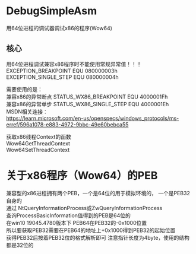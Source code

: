 # DebugSimpleAsm
用64位进程的调试器调试x86的程序(Wow64)</br>
## 核心
用64位进程调试兼容x86程序时不能使用常规异常值！！！</br>
EXCEPTION_BREAKPOINT EQU 080000003h</br>
EXCEPTION_SINGLE_STEP EQU 080000004h</br>

需要使用的是：</br>
兼容x86的异常断点 STATUS_WX86_BREAKPOINT EQU 4000001Fh</br>
兼容x86的异常单步 STATUS_WX86_SINGLE_STEP EQU 4000001Eh</br>
MSDN相关连接：</br>
https://learn.microsoft.com/en-us/openspecs/windows_protocols/ms-erref/596a1078-e883-4972-9bbc-49e60bebca55

获取x86线程Context的函数</br>
Wow64GetThreadContext</br>
Wow64SetThreadContext</br>

# 关于x86程序（Wow64）的PEB
兼容型的x86进程拥有两个PEB，一个是64位的用于模拟环境的， 一个是PEB32自身的</br>
通过 NtQueryInformationProcess或ZwQueryInformationProcess</br>
查询ProcessBasicInformation值得到的PEB是64位的</br>
在win10 19045.4780版本下 PEB64在PEB32的-0x1000位置</br>
所以要获取PEB32需要在PEB64的地址上+0x1000得到PEB32的起始位置</br>
获得PEB32后按着PEB32位的格式解析即可 注意指针长度为4byte，使用的结构都是32位的
